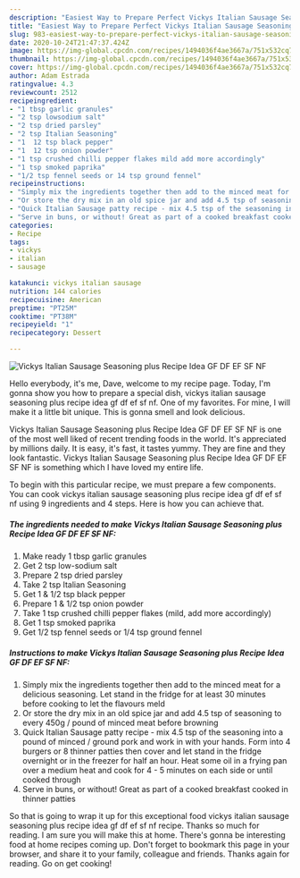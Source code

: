 ```yaml
---
description: "Easiest Way to Prepare Perfect Vickys Italian Sausage Seasoning plus Recipe Idea GF DF EF SF NF"
title: "Easiest Way to Prepare Perfect Vickys Italian Sausage Seasoning plus Recipe Idea GF DF EF SF NF"
slug: 983-easiest-way-to-prepare-perfect-vickys-italian-sausage-seasoning-plus-recipe-idea-gf-df-ef-sf-nf
date: 2020-10-24T21:47:37.424Z
image: https://img-global.cpcdn.com/recipes/1494036f4ae3667a/751x532cq70/vickys-italian-sausage-seasoning-plus-recipe-idea-gf-df-ef-sf-nf-recipe-main-photo.jpg
thumbnail: https://img-global.cpcdn.com/recipes/1494036f4ae3667a/751x532cq70/vickys-italian-sausage-seasoning-plus-recipe-idea-gf-df-ef-sf-nf-recipe-main-photo.jpg
cover: https://img-global.cpcdn.com/recipes/1494036f4ae3667a/751x532cq70/vickys-italian-sausage-seasoning-plus-recipe-idea-gf-df-ef-sf-nf-recipe-main-photo.jpg
author: Adam Estrada
ratingvalue: 4.3
reviewcount: 2512
recipeingredient:
- "1 tbsp garlic granules"
- "2 tsp lowsodium salt"
- "2 tsp dried parsley"
- "2 tsp Italian Seasoning"
- "1  12 tsp black pepper"
- "1  12 tsp onion powder"
- "1 tsp crushed chilli pepper flakes mild add more accordingly"
- "1 tsp smoked paprika"
- "1/2 tsp fennel seeds or 14 tsp ground fennel"
recipeinstructions:
- "Simply mix the ingredients together then add to the minced meat for a delicious seasoning. Let stand in the fridge for at least 30 minutes before cooking to let the flavours meld"
- "Or store the dry mix in an old spice jar and add 4.5 tsp of seasoning to every 450g / pound of minced meat before browning"
- "Quick Italian Sausage patty recipe - mix 4.5 tsp of the seasoning into a pound of minced / ground pork and work in with your hands. Form into 4 burgers or 8 thinner patties then cover and let stand in the fridge overnight or in the freezer for half an hour. Heat some oil in a frying pan over a medium heat and cook for 4 - 5 minutes on each side or until cooked through"
- "Serve in buns, or without! Great as part of a cooked breakfast cooked in thinner patties"
categories:
- Recipe
tags:
- vickys
- italian
- sausage

katakunci: vickys italian sausage 
nutrition: 144 calories
recipecuisine: American
preptime: "PT25M"
cooktime: "PT38M"
recipeyield: "1"
recipecategory: Dessert

---
```



![Vickys Italian Sausage Seasoning plus Recipe Idea GF DF EF SF NF](https://img-global.cpcdn.com/recipes/1494036f4ae3667a/751x532cq70/vickys-italian-sausage-seasoning-plus-recipe-idea-gf-df-ef-sf-nf-recipe-main-photo.jpg)

Hello everybody, it's me, Dave, welcome to my recipe page. Today, I'm gonna show you how to prepare a special dish, vickys italian sausage seasoning plus recipe idea gf df ef sf nf. One of my favorites. For mine, I will make it a little bit unique. This is gonna smell and look delicious.

Vickys Italian Sausage Seasoning plus Recipe Idea GF DF EF SF NF is one of the most well liked of recent trending foods in the world. It's appreciated by millions daily. It is easy, it's fast, it tastes yummy. They are fine and they look fantastic. Vickys Italian Sausage Seasoning plus Recipe Idea GF DF EF SF NF is something which I have loved my entire life.




To begin with this particular recipe, we must prepare a few components. You can cook vickys italian sausage seasoning plus recipe idea gf df ef sf nf using 9 ingredients and 4 steps. Here is how you can achieve that.

<!--inarticleads1-->

##### The ingredients needed to make Vickys Italian Sausage Seasoning plus Recipe Idea GF DF EF SF NF:

1. Make ready 1 tbsp garlic granules
1. Get 2 tsp low-sodium salt
1. Prepare 2 tsp dried parsley
1. Take 2 tsp Italian Seasoning
1. Get 1 &amp; 1/2 tsp black pepper
1. Prepare 1 &amp; 1/2 tsp onion powder
1. Take 1 tsp crushed chilli pepper flakes (mild, add more accordingly)
1. Get 1 tsp smoked paprika
1. Get 1/2 tsp fennel seeds or 1/4 tsp ground fennel




<!--inarticleads2-->

##### Instructions to make Vickys Italian Sausage Seasoning plus Recipe Idea GF DF EF SF NF:

1. Simply mix the ingredients together then add to the minced meat for a delicious seasoning. Let stand in the fridge for at least 30 minutes before cooking to let the flavours meld
1. Or store the dry mix in an old spice jar and add 4.5 tsp of seasoning to every 450g / pound of minced meat before browning
1. Quick Italian Sausage patty recipe - mix 4.5 tsp of the seasoning into a pound of minced / ground pork and work in with your hands. Form into 4 burgers or 8 thinner patties then cover and let stand in the fridge overnight or in the freezer for half an hour. Heat some oil in a frying pan over a medium heat and cook for 4 - 5 minutes on each side or until cooked through
1. Serve in buns, or without! Great as part of a cooked breakfast cooked in thinner patties




So that is going to wrap it up for this exceptional food vickys italian sausage seasoning plus recipe idea gf df ef sf nf recipe. Thanks so much for reading. I am sure you will make this at home. There's gonna be interesting food at home recipes coming up. Don't forget to bookmark this page in your browser, and share it to your family, colleague and friends. Thanks again for reading. Go on get cooking!
